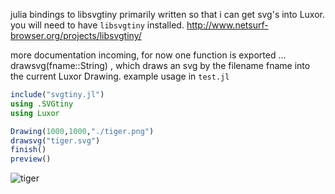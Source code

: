 julia bindings to libsvgtiny
primarily written so that i can get svg's into Luxor.
you will need to have `libsvgtiny` installed. 
http://www.netsurf-browser.org/projects/libsvgtiny/



more documentation incoming,
for now one function is exported ...
drawsvg(fname::String) , which draws an svg by the filename
fname into the current Luxor Drawing. 
example usage in `test.jl`

```julia
include("svgtiny.jl")
using .SVGtiny
using Luxor

Drawing(1000,1000,"./tiger.png")
drawsvg("tiger.svg")
finish()
preview()
```

![tiger](https://user-images.githubusercontent.com/58146965/160720532-489f2660-76d4-468d-b362-6042761de120.png)
